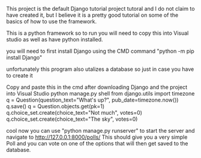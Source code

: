 This project is the default Django tutorial project tutoral and I do not claim to have created it, but I believe it is a pretty good tutorial on some of the basics of how to use the framework.

This is a python framework so to run you will need to copy this into Visual studio as well as have python installed.

you will need to first install Django using the CMD command "python -m pip install Django"

unfortunately this program also utalizes a database so just in case you have to create it

Copy and paste this in the cmd after downloading Django and the project into Visual Studio
python manage.py shell
from django.utils import timezone
q = Question(question_text="What's up?", pub_date=timezone.now())
q.save()
q = Question.objects.get(pk=1)
q.choice_set.create(choice_text="Not much", votes=0)
q.choice_set.create(choice_text="The sky", votes=0)

cool now you can use "python manage.py runserver" to start the server and navigate to http://127.0.0.1:8000/polls/
This should give you a very simple Poll and you can vote on one of the options that will then get saved to the database.
